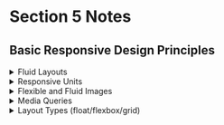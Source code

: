 # Section 5 Notes

## Basic Responsive Design Principles

<details>
<summary>Fluid Layouts</summary>

- Fluid layouts adapt to the current viewport width (or even height).
- This means calculating in terms of percentages of viewport rather than px.
- And using max-widths instead of just widths.
</details>

<details>
<summary>Responsive Units</summary>

- Use rems instead of px to make it scalable.
</details>

<details>
<summary>Flexible and Fluid Images</summary>

- By default images dont scale, we need to fix that.
- Use percentages for image dimensions.
</details>

<details>
<summary>Media Queries</summary>

- Allow devs to create different versions of the webpage for different sizes of viewports (by using breakpoints).
</details>

<details>
<summary>Layout Types (float/flexbox/grid)</summary>

- All are fully supported in major browsers.
- Float layouts involve placing a bunch of boxes side by side using the "float" property. This is a pretty old tactic.
- Flexbox and grid are more modern.
- Flexbox is perfect for creating 1 dimensional layouts (rows and columns).
- Grid is perfect for 2d layouts.
</details>
